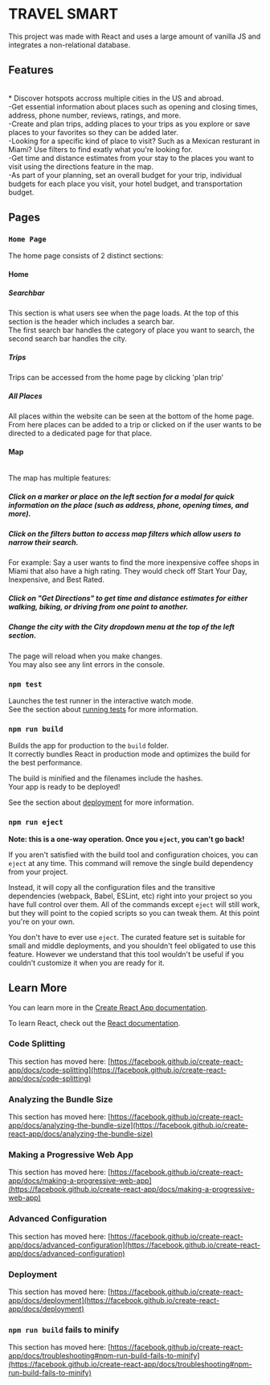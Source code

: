 # TRAVEL SMART

This project was made with React and uses a large amount of vanilla JS and integrates a non-relational database. 

## Features
<br>
 * Discover hotspots accross multiple cities in the US and abroad. <br>
-Get essential information about places such as opening and closing times, address, phone number, reviews, ratings, and more. <br>
-Create and plan trips, adding places to your trips as you explore or save places to your favorites so they can be added later. <br>
-Looking for a specific kind of place to visit? Such as a Mexican resturant in Miami? Use filters to find exatly what you're looking for. <br>
-Get time and distance estimates from your stay to the places you want to visit using the directions feature in the map. <br>
-As part of your planning, set an overall budget for your trip, individual budgets for each place you visit, your hotel budget, and transportation budget. <br>

## Pages

### `Home Page`
The home page consists of 2 distinct sections:
<br>

#### Home

##### Searchbar
This section is what users see when the page loads. At the top of this section is the header which includes a search bar. <br>
The first search bar handles the category of place you want to search, the second search bar handles the city. 

##### Trips
Trips can be accessed from the home page by clicking 'plan trip'

##### All Places
All places within the website can be seen at the bottom of the home page. From here places can be added to a trip or clicked on if the user wants to be directed to a dedicated page for that place. 

#### Map
<br>
The map has multiple features:

##### Click on a marker or place on the left section for a modal for quick information on the place (such as address, phone, opening times, and more).
##### Click on the filters button to access map filters which allow users to narrow their search. 
For example: Say a user wants to find the more inexpensive coffee shops in Miami that also have a high rating. They would check off Start Your Day, Inexpensive, and Best Rated.

##### Click on "Get Directions" to get time and distance estimates for either walking, biking, or driving from one point to another. 
##### Change the city with the City dropdown menu at the top of the left section. 



The page will reload when you make changes.\
You may also see any lint errors in the console.

### `npm test`

Launches the test runner in the interactive watch mode.\
See the section about [running tests](https://facebook.github.io/create-react-app/docs/running-tests) for more information.

### `npm run build`

Builds the app for production to the `build` folder.\
It correctly bundles React in production mode and optimizes the build for the best performance.

The build is minified and the filenames include the hashes.\
Your app is ready to be deployed!

See the section about [deployment](https://facebook.github.io/create-react-app/docs/deployment) for more information.

### `npm run eject`

**Note: this is a one-way operation. Once you `eject`, you can't go back!**

If you aren't satisfied with the build tool and configuration choices, you can `eject` at any time. This command will remove the single build dependency from your project.

Instead, it will copy all the configuration files and the transitive dependencies (webpack, Babel, ESLint, etc) right into your project so you have full control over them. All of the commands except `eject` will still work, but they will point to the copied scripts so you can tweak them. At this point you're on your own.

You don't have to ever use `eject`. The curated feature set is suitable for small and middle deployments, and you shouldn't feel obligated to use this feature. However we understand that this tool wouldn't be useful if you couldn't customize it when you are ready for it.

## Learn More

You can learn more in the [Create React App documentation](https://facebook.github.io/create-react-app/docs/getting-started).

To learn React, check out the [React documentation](https://reactjs.org/).

### Code Splitting

This section has moved here: [https://facebook.github.io/create-react-app/docs/code-splitting](https://facebook.github.io/create-react-app/docs/code-splitting)

### Analyzing the Bundle Size

This section has moved here: [https://facebook.github.io/create-react-app/docs/analyzing-the-bundle-size](https://facebook.github.io/create-react-app/docs/analyzing-the-bundle-size)

### Making a Progressive Web App

This section has moved here: [https://facebook.github.io/create-react-app/docs/making-a-progressive-web-app](https://facebook.github.io/create-react-app/docs/making-a-progressive-web-app)

### Advanced Configuration

This section has moved here: [https://facebook.github.io/create-react-app/docs/advanced-configuration](https://facebook.github.io/create-react-app/docs/advanced-configuration)

### Deployment

This section has moved here: [https://facebook.github.io/create-react-app/docs/deployment](https://facebook.github.io/create-react-app/docs/deployment)

### `npm run build` fails to minify

This section has moved here: [https://facebook.github.io/create-react-app/docs/troubleshooting#npm-run-build-fails-to-minify](https://facebook.github.io/create-react-app/docs/troubleshooting#npm-run-build-fails-to-minify)

